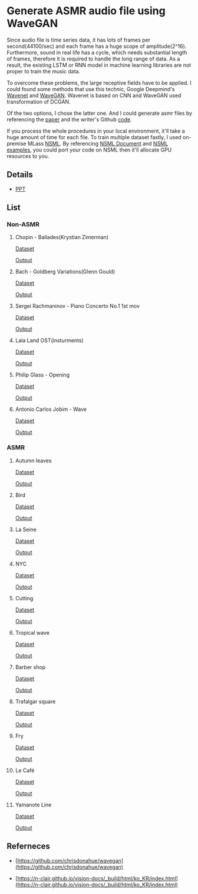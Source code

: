 # Generate ASMR audio file using WaveGAN

  Since audio file is time series data, it has lots of frames per second(44100/sec) and each frame has a huge scope of amplitude(2^16). Furthermore, sound in real life has a cycle, which needs substantial length of frames, therefore it is required to handle the long range of data. As a result, the existing LSTM or RNN model in machine learning libraries are not proper to train the music data.
  
  To overcome these problems, the large receptive fields have to be applied. I could found some methods that use this technic, Google Deepmind's [Wavenet](https://deepmind.com/blog/article/wavenet-generative-model-raw-audio) and [WaveGAN](https://arxiv.org/pdf/1802.04208.pdf). Wavenet is based on CNN and WaveGAN used transformation of DCGAN.
  
  Of the two options, I chose the latter one. And I could generate asmr files by referencing the [paper](https://arxiv.org/pdf/1802.04208.pdf) and the writer's Github [code](https://github.com/chrisdonahue/wavegan).
  
  If you process the whole procedures in your local environment, it'll take a huge amount of time for each file. To train multiple dataset fastly, I used on-premise MLass [NSML](https://nsml.navercorp.com/). By referencing [NSML Document](https://pages.oss.navercorp.com/nsml/docs.nsml/_build/html/ko_KR/index.html) and [NSML examples](https://oss.navercorp.com/nsml/nsml-examples), you could port your code on NSML then it'll allocate GPU resources to you.
  

## Details

- [PPT](https://github.com/vctr7/asmr/blob/master/ppt/WaveGAN.pdf)

## List

### Non-ASMR

  1. Chopin - Ballades(Krystian Zimerman)
  
     [Dataset](https://www.youtube.com/watch?v=Nhd9ymDZ8L0) 
     
     [Output](https://soundcloud.com/pzlambhjdu8z/mix-by-audio-joiner-com-5)
    

  2. Bach - Goldberg Variations(Glenn Gould)

      [Dataset](https://www.youtube.com/watch?v=Ah392lnFHxM) 
   
      [Output](https://soundcloud.com/pzlambhjdu8z/mix-by-audio-joiner-com-2)
  
  3. Sergei Rachmaninov - Piano Concerto No.1 1st mov
   
      [Dataset](https://www.youtube.com/watch?v=PSJdLkN8Ki4)
      
      [Output](https://soundcloud.com/pzlambhjdu8z/mix-by-audio-joiner-618814755)
 
  4. Lala Land OST(insturments)
  
      [Dataset](https://vibe.naver.com/album/1772995) 
     
      [Output](https://soundcloud.com/pzlambhjdu8z/mix-by-audio-joiner-com-1)
      
  
  5. Philip Glass - Opening
     
      [Dataset](https://www.youtube.com/watch?v=_2vRbNehGB0)
      
      [Output](https://soundcloud.com/pzlambhjdu8z/mix-by-audio-joiner-722086615)
      
      
  6. Antonio Carlos Jobim - Wave
  
      [Dataset](https://www.youtube.com/watch?v=a6KDpB6skA4)
      
      [Output](https://soundcloud.com/pzlambhjdu8z/mix-by-audio-joiner-com-7)
  
  
### ASMR
  
  1. Autumn leaves
  
      [Dataset](https://vibe.naver.com/search/tracks?query=%EB%82%99%EC%97%BD%20asmr)
      
      [Output](https://soundcloud.com/pzlambhjdu8z/mix-by-audio-joiner-com-6)
  
  2. Bird
  
      [Dataset](https://vibe.naver.com/search/tracks?query=%EC%83%88%20%EC%86%8C%EB%A6%AC)
      
      [Output](https://soundcloud.com/pzlambhjdu8z/mix-by-audio-joiner-com-4)
  
  3. La Seine
  
      [Dataset](https://www.youtube.com/watch?v=tQHWKK2spyg)
      
      [Output](https://soundcloud.com/pzlambhjdu8z/mix-by-audio-joiner-192132364)
  
  4. NYC
  
      [Dataset](https://www.youtube.com/watch?v=Mnx7-I-nv5E)
      
      [Output](https://soundcloud.com/pzlambhjdu8z/mix-by-audio-joiner-37923293)
  
  5. Cutting
  
      [Dataset](https://www.youtube.com/watch?v=IHfLqOto_50)
      
      [Output](https://soundcloud.com/pzlambhjdu8z/mix-by-audio-joiner-755274620)
  
  6. Tropical wave
  
      [Dataset](https://www.youtube.com/watch?v=-eXfXTA1P2M)
     
      [Output](https://soundcloud.com/pzlambhjdu8z/mix-by-audio-joiner-com-8)
      
  7. Barber shop
  
      [Dataset](https://www.youtube.com/watch?v=XgRnPbKA7ug)
       
      [Output](https://soundcloud.com/pzlambhjdu8z/mix-by-audio-joiner-833706113)
      
  8. Trafalgar square
  
      [Dataset](https://vibe.naver.com/track/27343933)
      
      [Output](https://soundcloud.com/pzlambhjdu8z/mix-by-audio-joiner-com-9)
  
  9. Fry
  
      [Dataset](https://www.youtube.com/watch?v=DDjqDaqV-Wc)
      
      [Output](https://soundcloud.com/pzlambhjdu8z/mix-by-audio-joiner-333615183)
      
  10. Le Café
  
      [Dataset](https://vibe.naver.com/album/3381589)
      
      [Output](https://soundcloud.com/pzlambhjdu8z/mix-by-audio-joiner-com-3)

  11. Yamanote Line
    
      [Dataset](https://www.youtube.com/watch?v=Rrg9tM6s80o) 
   
      [Output](https://soundcloud.com/pzlambhjdu8z/mix-by-audio-joiner-com)
      
      
  ## Referneces
  
  - [https://github.com/chrisdonahue/wavegan](https://github.com/chrisdonahue/wavegan)
  
  - [https://n-clair.github.io/vision-docs/_build/html/ko_KR/index.html](https://n-clair.github.io/vision-docs/_build/html/ko_KR/index.html)
